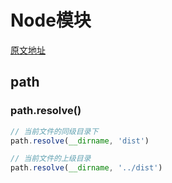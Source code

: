 # Node模块

[原文地址](https://github.com/hua03/blog/blob/master/blog/node/Node模块.md)

## path

### path.resolve()

```js
// 当前文件的同级目录下
path.resolve(__dirname, 'dist')

// 当前文件的上级目录
path.resolve(__dirname, '../dist')
```

